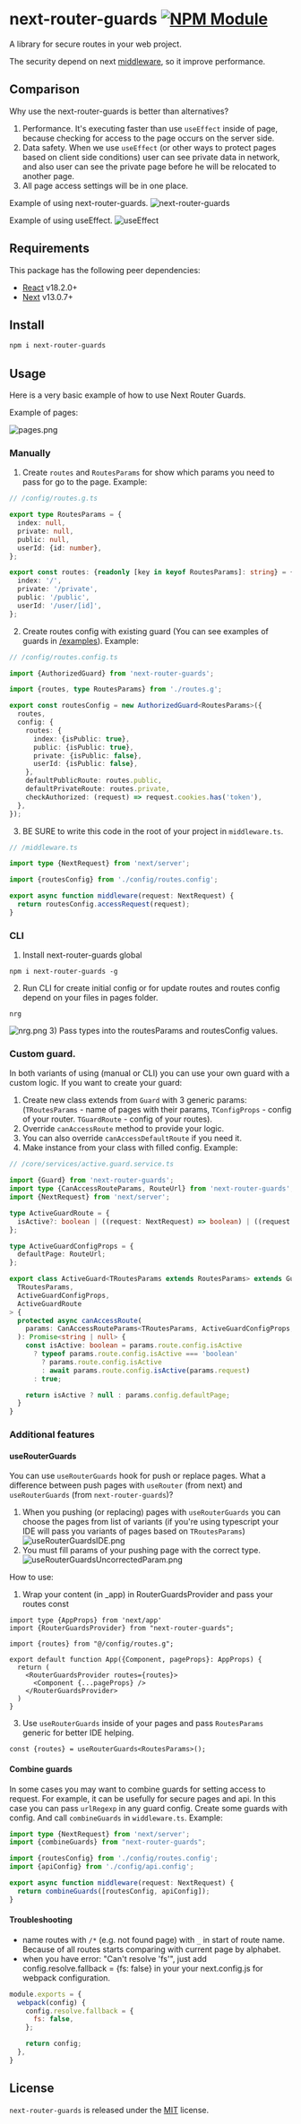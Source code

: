 # next-router-guards [![NPM Module](https://img.shields.io/npm/v/form-data.svg)](https://www.npmjs.com/package/next-router-guards)

A library for secure routes in your web project.

The security depend on next [middleware](https://nextjs.org/docs/advanced-features/middleware), so it improve performance.

## Comparison
Why use the next-router-guards is better than alternatives?
1) Performance. It's executing faster than use `useEffect` inside of page, because checking for access to the page occurs on the server side.
2) Data safety. When we use `useEffect` (or other ways to protect pages based on client side conditions) user can see private data in network, and also user can see the private page before he will be relocated to another page.
3) All page access settings will be in one place.

Example of using next-router-guards.
![next-router-guards](./documentation/next-router-guards.gif)

Example of using useEffect.
![useEffect](./documentation/useEffect.gif)

## Requirements
This package has the following peer dependencies:

- [React](https://reactjs.org/) v18.2.0+
- [Next](https://nextjs.org/) v13.0.7+

## Install
```bash
npm i next-router-guards
```

## Usage
Here is a very basic example of how to use Next Router Guards.

Example of pages:

![pages.png](documentation/pages.png)

### Manually
1) Create `routes` and `RoutesParams` for show which params you need to pass for go to the page.
Example:
```ts
// /config/routes.g.ts

export type RoutesParams = {
  index: null,
  private: null,
  public: null,
  userId: {id: number},
};

export const routes: {readonly [key in keyof RoutesParams]: string} = {
  index: '/',
  private: '/private',
  public: '/public',
  userId: '/user/[id]',
};
```
2) Create routes config with existing guard (You can see examples of guards in [/examples](https://github.com/makskiyko/next-router-guards/tree/master/exmaples)).
Example:
```ts
// /config/routes.config.ts

import {AuthorizedGuard} from 'next-router-guards';

import {routes, type RoutesParams} from './routes.g';

export const routesConfig = new AuthorizedGuard<RoutesParams>({
  routes,
  config: {
    routes: {
      index: {isPublic: true},
      public: {isPublic: true},
      private: {isPublic: false},
      userId: {isPublic: false},
    },
    defaultPublicRoute: routes.public,
    defaultPrivateRoute: routes.private,
    checkAuthorized: (request) => request.cookies.has('token'),
  },
});
```
3) BE SURE to write this code in the root of your project in `middleware.ts`.
```ts
// /middleware.ts

import type {NextRequest} from 'next/server';

import {routesConfig} from './config/routes.config';

export async function middleware(request: NextRequest) {
  return routesConfig.accessRequest(request);
}
```

### CLI
1) Install next-router-guards global
```shell
npm i next-router-guards -g
```
2) Run CLI for create initial config or for update routes and routes config depend on your files in pages folder.
```shell
nrg
```
![nrg.png](documentation/nrg.png)
3) Pass types into the routesParams and routesConfig values.

### Custom guard.
In both variants of using (manual or CLI) you can use your own guard with a custom logic.
If you want to create your guard:
1. Create new class extends from `Guard` with 3 generic params: (`TRoutesParams` - name of pages with their params, `TConfigProps` - config of your router. `TGuardRoute` - config of your routes).
2. Override `canAccessRoute` method to provide your logic.
3. You can also override `canAccessDefaultRoute` if you need it.
4. Make instance from your class with filled config.
Example:
```ts
// /core/services/active.guard.service.ts

import {Guard} from 'next-router-guards';
import type {CanAccessRouteParams, RouteUrl} from 'next-router-guards';
import {NextRequest} from 'next/server';

type ActiveGuardRoute = {
  isActive?: boolean | ((request: NextRequest) => boolean) | ((request: NextRequest) => Promise<boolean>);
};

type ActiveGuardConfigProps = {
  defaultPage: RouteUrl;
};

export class ActiveGuard<TRoutesParams extends RoutesParams> extends Guard<
  TRoutesParams,
  ActiveGuardConfigProps,
  ActiveGuardRoute
> {
  protected async canAccessRoute(
    params: CanAccessRouteParams<TRoutesParams, ActiveGuardConfigProps, ActiveGuardRoute>,
  ): Promise<string | null> {
    const isActive: boolean = params.route.config.isActive
      ? typeof params.route.config.isActive === 'boolean'
        ? params.route.config.isActive
        : await params.route.config.isActive(params.request)
      : true;

    return isActive ? null : params.config.defaultPage;
  }
}
```

### Additional features

#### useRouterGuards
You can use `useRouterGuards` hook for push or replace pages. What a difference between push pages with `useRouter` (from next) and `useRouterGuards` (from `next-router-guards`)?
1) When you pushing (or replacing) pages with `useRouterGuards` you can choose the pages from list of variants (if you're using typescript your IDE will pass you variants of pages based on `TRoutesParams`)
![useRouterGuardsIDE.png](documentation/useRouterGuardsIDE.png)
2) You must fill params of your pushing page with the correct type.
![useRouterGuardsUncorrectedParam.png](documentation/useRouterGuardsUncorrectedParam.png)

How to use:
1) Wrap your content (in _app) in RouterGuardsProvider and pass your routes const
```tsx
import type {AppProps} from 'next/app'
import {RouterGuardsProvider} from "next-router-guards";

import {routes} from "@/config/routes.g";

export default function App({Component, pageProps}: AppProps) {
  return (
    <RouterGuardsProvider routes={routes}>
      <Component {...pageProps} />
    </RouterGuardsProvider>
  )
}
```
3. Use `useRouterGuards` inside of your pages and pass `RoutesParams` generic for better IDE helping.
```tsx
const {routes} = useRouterGuards<RoutesParams>();
```

#### Combine guards
In some cases you may want to combine guards for setting access to request. For example, it can be usefully for secure pages and api.
In this case you can pass `urlRegexp` in any guard config. Create some guards with config. And call `combineGuards` in `widdleware.ts`.
Example:
```ts
import type {NextRequest} from 'next/server';
import {combineGuards} from "next-router-guards";

import {routesConfig} from './config/routes.config';
import {apiConfig} from './config/api.config';

export async function middleware(request: NextRequest) {
  return combineGuards([routesConfig, apiConfig]);
}
```

#### Troubleshooting
- name routes with `/*` (e.g. not found page) with `_` in start of route name. Because of all routes starts comparing with current page by alphabet.
- when you have error: "Can't resolve 'fs'", just add config.resolve.fallback = {fs: false} in your your next.config.js for webpack configuration.
```js
module.exports = {
  webpack(config) {
    config.resolve.fallback = {
      fs: false,
    };

    return config;
  },
}
```

## License
`next-router-guards` is released under the [MIT](License) license.

